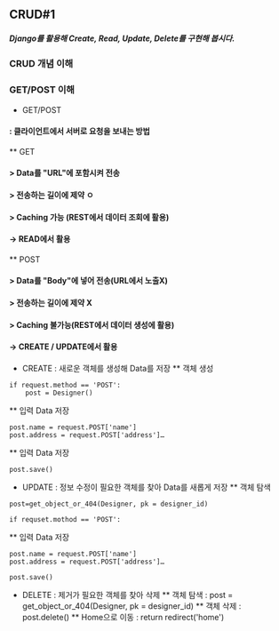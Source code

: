 ## CRUD#1
##### Django를 활용해 Create, Read, Update, Delete를 구현해 봅시다.

### CRUD 개념 이해


### GET/POST 이해
* GET/POST
#### : 클라이언트에서 서버로 요청을 보내는 방법
** GET
#### > Data를 "URL"에 포함시켜 전송
#### > 전송하는 길이에 제약 ㅇ
#### > Caching 가능 (REST에서 데이터 조회에 활용) 
#### -> READ에서 활용

** POST
#### > Data를 "Body"에 넣어 전송(URL에서 노출X)
#### > 전송하는 길이에 제약 X
#### > Caching 불가능(REST에서 데이터 생성에 활용)
#### -> CREATE / UPDATE에서 활용

* CREATE : 새로운 객체를 생성해 Data를 저장
** 객체 생성
~~~
if request.method == 'POST':
	post = Designer()
~~~
** 입력 Data 저장
~~~
post.name = request.POST['name'] 
post.address = request.POST['address']…
~~~
** 입력 Data 저장
~~~ 
post.save()
~~~

* UPDATE : 정보 수정이 필요한 객체를 찾아 Data를 새롭게 저장
** 객체 탐색
~~~
post=get_object_or_404(Designer, pk = designer_id)

if requset.mothod == 'POST':
~~~
** 입력 Data 저장
~~~
post.name = request.POST['name']
post.address = request.POST['address']…
~~~
~~~
post.save()
~~~

* DELETE : 제거가 필요한 객체를 찾아 삭제
** 객체 탐색 : post = get_object_or_404(Designer, pk = designer_id)
** 객체 삭제 : post.delete()
** Home으로 이동 : return redirect('home') 

